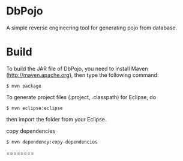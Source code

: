 DbPojo
========

A simple reverse engineering tool for generating pojo from database.



Build
========

To build the JAR file of DbPojo, you need to install Maven (http://maven.apache.org), then type the following command:

    $ mvn package

To generate project files (.project, .classpath) for Eclipse, do

    $ mvn eclipse:eclipse

then import the folder from your Eclipse.

copy dependencies

    $ mvn dependency:copy-dependencies
    
    
======== 
